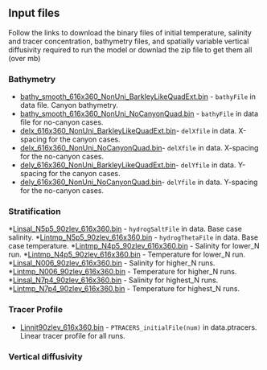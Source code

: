 ## Input files

Follow the links to download the binary files of initial temperature, salinity and tracer 
concentration, bathymetry files, and spatially variable vertical diffusivity required 
to run the model or downlad the zip file to get them all (over mb) 

### Bathymetry 

* [bathy_smooth_616x360_NonUni_BarkleyLikeQuadExt.bin](https://www.eoas.ubc.ca/~kramosmu/tracer_upwelling_paper/input_files/bathymetry/bathy_smooth_616x360_NonUni_BarkleyLikeQuadExt.bin) - `bathyFile` in data file. Canyon bathymetry. 
* [bathy_smooth_616x360_NonUni_NoCanyonQuad.bin](https://www.eoas.ubc.ca/~kramosmu/tracer_upwelling_paper/input_files/bathymetry/bathy_smooth_616x360_NonUni_NoCanyonQuad.bin) - `bathyFile` in data file for no-canyon cases.
* [delx_616x360_NonUni_BarkleyLikeQuadExt.bin](https://www.eoas.ubc.ca/~kramosmu/tracer_upwelling_paper/input_files/bathymetry/delx_616x360_NonUni_BarkleyLikeQuadExt.bin)- `delXfile` in data. X-spacing for the canyon cases.
* [delx_616x360_NonUni_NoCanyonQuad.bin](https://www.eoas.ubc.ca/~kramosmu/tracer_upwelling_paper/input_files/bathymetry/delx_616x360_NonUni_NoCanyonQuad.bin)- `delXfile` in data. X-spacing for the no-canyon cases.
* [dely_616x360_NonUni_BarkleyLikeQuadExt.bin](https://www.eoas.ubc.ca/~kramosmu/tracer_upwelling_paper/input_files/bathymetry/dely_616x360_NonUni_BarkleyLikeQuadExt.bin)- `delYfile` in data. Y-spacing for the canyon cases.
* [dely_616x360_NonUni_NoCanyonQuad.bin](https://www.eoas.ubc.ca/~kramosmu/tracer_upwelling_paper/input_files/bathymetry/dely_616x360_NonUni_NoCanyonQuad.bin)- `delYfile` in data. Y-spacing for the no-canyon cases.  

### Stratification
        
*[Linsal_N5p5_90zlev_616x360.bin](https://www.eoas.ubc.ca/~kramosmu/tracer_upwelling_paper/input_files/stratification/Linsal_N5p5_90zlev_616x360.bin) - `hydrogSaltFile` in data. Base case salinity.
*[Lintmp_N5p5_90zlev_616x360.bin](https://www.eoas.ubc.ca/~kramosmu/tracer_upwelling_paper/input_files/stratification/Lintmp_N5p5_90zlev_616x360.bin) - `hydrogThetaFile` in data. Base case temperature.
*[Lintmp_N4p5_90zlev_616x360.bin](https://www.eoas.ubc.ca/~kramosmu/tracer_upwelling_paper/input_files/stratification/Lintmp_N4p5_90zlev_616x360.bin) - Salinity for lower_N run.
*[Lintmp_N4p5_90zlev_616x360.bin](https://www.eoas.ubc.ca/~kramosmu/tracer_upwelling_paper/input_files/stratification/Lintmp_N4p5_90zlev_616x360.bin) - Temperature for lower_N run. 
*[Linsal_N006_90zlev_616x360.bin](https://www.eoas.ubc.ca/~kramosmu/tracer_upwelling_paper/input_files/stratification/Linsal_N006_90zlev_616x360.bin) - Salinity for higher_N runs.
*[Lintmp_N006_90zlev_616x360.bin](https://www.eoas.ubc.ca/~kramosmu/tracer_upwelling_paper/input_files/stratification/Lintmp_N006_90zlev_616x360.bin) - Temperature for higher_N runs.
*[Linsal_N7p4_90zlev_616x360.bin](https://www.eoas.ubc.ca/~kramosmu/tracer_upwelling_paper/input_files/stratification/Linsal_N7p4_90zlev_616x360.bin) - Salinity for highest_N runs.
*[Lintmp_N7p4_90zlev_616x360.bin](https://www.eoas.ubc.ca/~kramosmu/tracer_upwelling_paper/input_files/stratification/Lintmp_N7p4_90zlev_616x360.bin) - Temperature for highest_N runs.
  
### Tracer Profile

* [Linnit90zlev_616x360.bin](https://www.eoas.ubc.ca/~kramosmu/tracer_upwelling_paper/input_files/stratification/Linnit90zlev_616x360.bin) - `PTRACERS_initialFile(num)` in data.ptracers. Linear tracer profile for all runs.

### Vertical diffusivity
